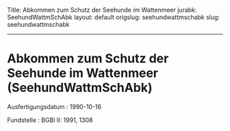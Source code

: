 Title: Abkommen zum Schutz der Seehunde im Wattenmeer
jurabk: SeehundWattmSchAbk
layout: default
origslug: seehundwattmschabk
slug: seehundwattmschabk

---

# Abkommen zum Schutz der Seehunde im Wattenmeer (SeehundWattmSchAbk)

Ausfertigungsdatum
:   1990-10-16

Fundstelle
:   BGBl II: 1991, 1308

